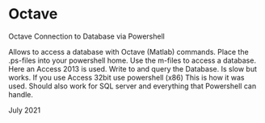 # Octave
Octave Connection to Database via Powershell
        
Allows to access a database with Octave (Matlab) commands. Place the .ps-files into your powershell home. 
Use the m-files to access a database. Here an Access 2013 is used. Write to and query the Database. Is slow but works.
If you use Access 32bit use powershell (x86)
This is how it was used.
Should also work for SQL server and everything that Powershell can handle.

July 2021

      
        
